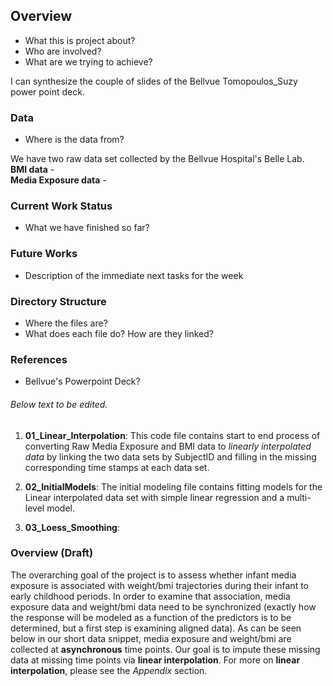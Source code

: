 ## Overview

* What this is project about? 
* Who are involved? 
* What are we trying to achieve?

I can synthesize the couple of slides of the Bellvue Tomopoulos_Suzy power point deck.

### Data 

* Where is the data from?

We have two raw data set collected by the Bellvue Hospital's Belle Lab. <br />
**BMI data** - <br />
**Media Exposure data** - <br />

### Current Work Status

* What we have finished so far?

### Future Works

* Description of the immediate next tasks for the week

### Directory Structure

* Where the files are?
* What does each file do? How are they linked?

### References

* Bellvue's Powerpoint Deck?


###### Below text to be edited.
1. **01_Linear_Interpolation**: This code file contains start to end process of converting Raw Media Exposure and BMI data to *linearly interpolated data* by linking the two data sets by SubjectID and filling in the missing corresponding time stamps at each data set.

2. **02_InitialModels**: The initial modeling file contains fitting models for the Linear interpolated data set with simple linear regression and a multi-level model.

3. **03_Loess_Smoothing**: <FILL IN LATER once you re-run the file>
  


### Overview (Draft)

The overarching goal of the project is to assess whether infant media exposure is associated with weight/bmi trajectories during their infant to early childhood periods. In order to examine that association, media exposure data and weight/bmi data need to be synchronized (exactly how the response will be modeled as a function of the predictors is to be determined, but a first step is examining aligned data).  As can be seen below in our short data snippet, media exposure and weight/bmi are collected at **asynchronous** time points. Our goal is to impute these missing data at missing time points via **linear interpolation**. For more on **linear interpolation**, please see the *Appendix* section.











